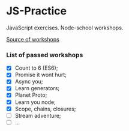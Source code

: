 # JS-Practice

JavaScript exercises. Node-school workshops.

[Source of workshops](https://nodeschool.io)


### List of passed workshops

- [x] Count to 6 (ES6);
- [x] Promise it wont hurt;
- [x] Async you;
- [x] Learn generators;
- [x] Planet Proto;
- [x] Learn you node;
- [x] Scope, chains, closures;
- [ ] Stream adventure;
- [ ] ...

